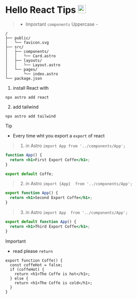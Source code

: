 # Hello React Tips <img src="https://i.makeagif.com/media/11-21-2022/imisbt.gif" alt="picture alt" width="25px" height="25">

>- Important `components` Uppercase  - 

```text
/
├── public/
│   └── favicon.svg
├── src/
│   ├── components/
│   │   └── Card.astro
│   ├── layouts/
│   │   └── Layout.astro
│   └── pages/
│       └── index.astro
└── package.json
```
1. install React with
```
npx astro add react  
```

2. add tailwind
```
npx astro add tailwind
```

> [!TIP]
>- Every time wht you export a `export` of react

> 1. in Astro `import App from '../components/App';`
```jsx
function App() {
  return <h1>First Export Coffe</h1>;
}

export default Coffe;
```
> 2. in Astro `import {App}  from '../components/App';`
```jsx
export function App() {
  return <h1>Second Export Coffe</h1>;
}
```
> 3. in Astro `import App  from '../components/App';`
```jsx
export default function App() {
  return <h1>Third Export Coffe</h1>;
}
```

> [!IMPORTANT]
>- read please `return`
```
export function Coffe() {
  const coffeHot = false;
  if (coffeHot) {
    return <h1>The Coffe is hot</h1>;
  } else {
    return <h1>The Coffe is cold</h1>;
  }
}
```